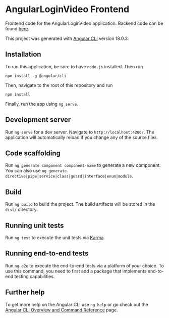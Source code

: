 # AngularLoginVideo Frontend

Frontend code for the AngularLoginVideo application. Backend code can be found [here](https://github.com/alifyandra/express-video-page).

This project was generated with [Angular CLI](https://github.com/angular/angular-cli) version 18.0.3.

## Installation

To run this application, be sure to have `node.js` installed. Then run

```
npm install -g @angular/cli
```

Then, navigate to the root of this repository and run

```
npm install
```

Finally, run the app using `ng serve`.

## Development server

Run `ng serve` for a dev server. Navigate to `http://localhost:4200/`. The application will automatically reload if you change any of the source files.

## Code scaffolding

Run `ng generate component component-name` to generate a new component. You can also use `ng generate directive|pipe|service|class|guard|interface|enum|module`.

## Build

Run `ng build` to build the project. The build artifacts will be stored in the `dist/` directory.

## Running unit tests

Run `ng test` to execute the unit tests via [Karma](https://karma-runner.github.io).

## Running end-to-end tests

Run `ng e2e` to execute the end-to-end tests via a platform of your choice. To use this command, you need to first add a package that implements end-to-end testing capabilities.

## Further help

To get more help on the Angular CLI use `ng help` or go check out the [Angular CLI Overview and Command Reference](https://angular.dev/tools/cli) page.
